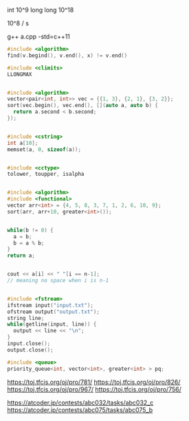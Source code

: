 int 10^9
long long 10^18

10^8 / s

g++ a.cpp -std=c++11

```cpp
#include <algorithm>
find(v.begind(), v.end(), x) != v.end()

#include <climits>
LLONGMAX


#include <algorithm>
vector<pair<int, int>> vec = {{1, 3}, {2, 1}, {3, 2}};
sort(vec.begin(), vec.end(), [](auto a, auto b) {
  return a.second < b.second;
});


#include <cstring>
int a[10];
memset(a, 0, sizeof(a));


#include <cctype>
tolower, toupper, isalpha


#include <algorithm>
#include <functional>
vector arr<int> = {4, 5, 8, 3, 7, 1, 2, 6, 10, 9};
sort(arr, arr+10, greater<int>());

```

```cpp

while(b != 0) {
  a = b;
  b = a % b;
}
return a;

```

```cpp

cout << a[i] << " "[i == n-1];
// meaning no space when i is n-1


#include <fstream>
ifstream input("input.txt");
ofstream output("output.txt");
string line;
while(getline(input, line)) {
  output << line << "\n";
}
input.close();
output.close();

#include <queue>
priority_queue<int, vector<int>, greater<int> > pq;
```

https://toj.tfcis.org/oj/pro/781/
https://toj.tfcis.org/oj/pro/826/
https://toj.tfcis.org/oj/pro/967/
https://toj.tfcis.org/oj/pro/756/

https://atcoder.jp/contests/abc032/tasks/abc032_c
https://atcoder.jp/contests/abc075/tasks/abc075_b
